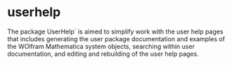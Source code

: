 # userhelp
The package UserHelp` is aimed to simplify work with the user help pages that includes generating the user package documentation and examples of the WOlfram Mathematica system objects, searching within user documentation, and editing and rebuilding of the user help pages. 
